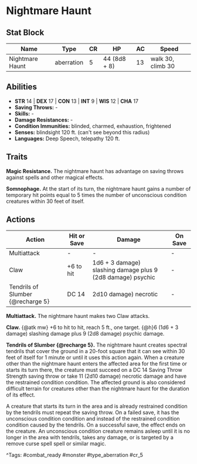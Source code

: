 # Nightmare Haunt

## Stat Block

| Name | Type | CR | HP | AC | Speed |
|------|------|----|----|----|-------|
| Nightmare Haunt | aberration | 5 | 44 (8d8 + 8) | 13 | walk 30, climb 30 |

## Abilities

- **STR** 14 | **DEX** 17 | **CON** 13 | **INT** 9 | **WIS** 12 | **CHA** 17
- **Saving Throws:** -  
- **Skills:** -  
- **Damage Resistances:** -  
- **Condition Immunities:** blinded, charmed, exhaustion, frightened  
- **Senses:** blindsight 120 ft. (can't see beyond this radius)  
- **Languages:** Deep Speech, telepathy 120 ft.

## Traits

**Magic Resistance.** The nightmare haunt has advantage on saving throws against spells and other magical effects.

**Somnophage.** At the start of its turn, the nightmare haunt gains a number of temporary hit points equal to 5 times the number of unconscious condition creatures within 30 feet of itself.


## Actions

| Action | Hit or Save | Damage | On Save |
|--------|--------------|--------|----------|
| Multiattack | - | - | - |
| Claw | +6 to hit | 1d6 + 3 damage) slashing damage plus 9 (2d8 damage) psychic | - |
| Tendrils of Slumber {@recharge 5} | DC 14 | 2d10 damage) necrotic | - |

**Multiattack.** The nightmare haunt makes two Claw attacks.

**Claw.** {@atk mw} +6 to hit to hit, reach 5 ft., one target. {@h}6 (1d6 + 3 damage) slashing damage plus 9 (2d8 damage) psychic damage.

**Tendrils of Slumber {@recharge 5}.** The nightmare haunt creates spectral tendrils that cover the ground in a 20-foot square that it can see within 30 feet of itself for 1 minute or until it uses this action again. When a creature other than the nightmare haunt enters the affected area for the first time or starts its turn there, the creature must succeed on a DC 14 Saving Throw Strength saving throw or take 11 (2d10 damage) necrotic damage and have the restrained condition condition. The affected ground is also considered difficult terrain for creatures other than the nightmare haunt for the duration of its effect.

A creature that starts its turn in the area and is already restrained condition by the tendrils must repeat the saving throw. On a failed save, it has the unconscious condition condition and instead of the restrained condition condition caused by the tendrils. On a successful save, the effect ends on the creature. An unconscious condition creature remains asleep until it is no longer in the area with tendrils, takes any damage, or is targeted by a remove curse spell spell or similar magic.


^Tags: #combat_ready #monster #type_aberration #cr_5